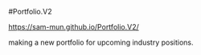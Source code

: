 #Portfolio.V2

https://sam-mun.github.io/Portfolio.V2/

making a new portfolio for upcoming industry positions.
